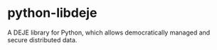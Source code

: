 python-libdeje
==============

A DEJE library for Python, which allows democratically managed and secure distributed data.
